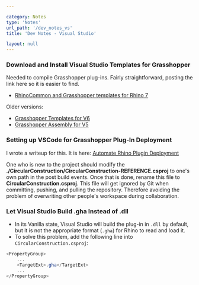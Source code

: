 ```yaml
---

category: Notes
type: 'Notes'
url_path: '/dev_notes_vs'
title: 'Dev Notes - Visual Studio'

layout: null
---
```


### Download and Install Visual Studio Templates for Grasshopper
Needed to compile Grasshopper plug-ins. 
Fairly straightforward, posting the link here so it is easier to find.
* [RhinoCommon and Grasshopper templates for Rhino 7](https://marketplace.visualstudio.com/items?itemName=McNeel.Rhino7Templates)

Older versions:
* [Grasshopper Templates for V6](https://marketplace.visualstudio.com/items?itemName=McNeel.GrasshopperAssemblyforv6)
* [Grasshopper Assembly for V5](https://marketplace.visualstudio.com/items?itemName=McNeel.GrasshopperAssemblyforv5)

### Setting up VSCode for Grasshopper Plug-In Deployment

I wrote a writeup for this. It is here: [Automate Rhino Plugin Deployment](https://i.hongjunwu.com/Automate-Rhino-Plugin-Development)

One who is new to the project should modify the **./CircularConstruction/CircularConstruction-REFERENCE.csproj** to one's own path in the post build events.
Once that is done, rename this file to **CircularConstruction.csproj**. This file will get ignored by Git when committing, pushing, and pulling the repository.
Therefore avoiding the problem of overwriting other people's workspace during collaboration.

### Let Visual Studio Build .gha Instead of .dll

* In its Vanilla state, Visual Studio will build the plug-in in `.dll` by default, but it is not the appropriate format (`.gha`) for Rhino to read and load it.
* To solve this problem, add the following line into `CircularConstruction.csproj`:

```cs
<PropertyGroup>
    ...
    <TargetExt>.gha</TargetExt>
    ...
</PropertyGroup>
```
